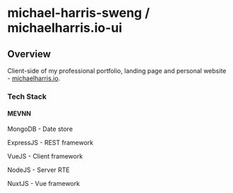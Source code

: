 # michael-harris-sweng / michaelharris.io-ui

## Overview
Client-side of my professional portfolio, landing page and personal website - [michaelharris.io](http://www.michaelharris.io).

### Tech Stack

#### MEVNN

MongoDB - Date store

ExpressJS - REST framework

VueJS - Client framework

NodeJS - Server RTE

NuxtJS - Vue framework
